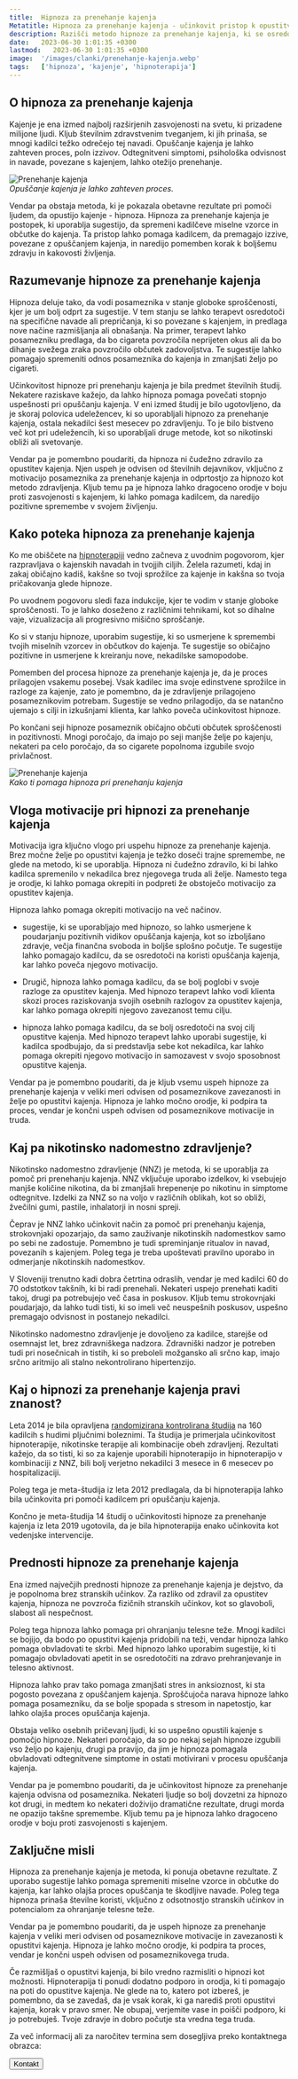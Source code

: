 ```yaml
---
title:  Hipnoza za prenehanje kajenja
Metatitle: Hipnoza za prenehanje kajenja - učinkovit pristop k opustitvi tobaka
description: Razišči metodo hipnoze za prenehanje kajenja, ki se osredotoča na prekinitev negativnih miselnih vzorcev in občutkov, povezanih s kajenjem. Odkrij, kako lahko hipnoza pomaga pri opustitvi kajenja in izboljšanju zdravja.
date:   2023-06-30 1:01:35 +0300
lastmod:   2023-06-30 1:01:35 +0300
image:  '/images/clanki/prenehanje-kajenja.webp'
tags:   ['hipnoza', 'kajenje', 'hipnoterapija']
---
```



## O hipnoza za prenehanje kajenja

Kajenje je ena izmed najbolj razširjenih zasvojenosti na svetu, ki prizadene milijone ljudi. Kljub številnim zdravstvenim tveganjem, ki jih prinaša, se mnogi kadilci težko odrečejo tej navadi. Opuščanje kajenja je lahko zahteven proces, poln izzivov. Odtegnitveni simptomi, psihološka odvisnost in navade, povezane s kajenjem, lahko otežijo prenehanje.

<div class="gallery-box">
  <div class="gallery">
    <img alt="Prenehanje kajenja" src="/images/clanki/stop-kajenje.webp">
  </div>
  <em>Opuščanje kajenja je lahko zahteven proces.</em>
</div>

Vendar pa obstaja metoda, ki je pokazala obetavne rezultate pri pomoči ljudem, da opustijo kajenje - hipnoza. Hipnoza za prenehanje kajenja je postopek, ki uporablja sugestijo, da spremeni kadilčeve miselne vzorce in občutke do kajenja. Ta pristop lahko pomaga kadilcem, da premagajo izzive, povezane z opuščanjem kajenja, in naredijo pomemben korak k boljšemu zdravju in kakovosti življenja.



## Razumevanje hipnoze za prenehanje kajenja

Hipnoza deluje tako, da vodi posameznika v stanje globoke sproščenosti, kjer je um bolj odprt za sugestije. V tem stanju se lahko terapevt osredotoči na specifične navade ali prepričanja, ki so povezane s kajenjem, in predlaga nove načine razmišljanja ali obnašanja. Na primer, terapevt lahko posamezniku predlaga, da bo cigareta povzročila neprijeten okus ali da bo dihanje svežega zraka povzročilo občutek zadovoljstva. Te sugestije lahko pomagajo spremeniti odnos posameznika do kajenja in zmanjšati željo po cigareti.

Učinkovitost hipnoze pri prenehanju kajenja je bila predmet številnih študij. Nekatere raziskave kažejo, da lahko hipnoza pomaga povečati stopnjo uspešnosti pri opuščanju kajenja. V eni izmed študij je bilo ugotovljeno, da je skoraj polovica udeležencev, ki so uporabljali hipnozo za prenehanje kajenja, ostala nekadilci šest mesecev po zdravljenju. To je bilo bistveno več kot pri udeležencih, ki so uporabljali druge metode, kot so nikotinski obliži ali svetovanje.

Vendar pa je pomembno poudariti, da hipnoza ni čudežno zdravilo za opustitev kajenja. Njen uspeh je odvisen od številnih dejavnikov, vključno z motivacijo posameznika za prenehanje kajenja in odprtostjo za hipnozo kot metodo zdravljenja. Kljub temu pa je hipnoza lahko dragoceno orodje v boju proti zasvojenosti s kajenjem, ki lahko pomaga kadilcem, da naredijo pozitivne spremembe v svojem življenju.

## Kako poteka hipnoza za prenehanje kajenja

Ko me obiščete na [hipnoterapiji](/hipnoterapija) vedno začneva z uvodnim pogovorom, kjer razpravljava o kajenskih navadah in tvojjih ciljih. Želela razumeti, kdaj in zakaj običajno kadiš, kakšne so tvoji sprožilce za kajenje in kakšna so tvoja pričakovanja glede hipnoze.

Po uvodnem pogovoru sledi faza indukcije, kjer te vodim v stanje globoke sproščenosti. To je lahko doseženo z različnimi tehnikami, kot so dihalne vaje, vizualizacija ali progresivno mišično sproščanje.

Ko si v stanju hipnoze, uporabim sugestije, ki so usmerjene k spremembi tvojih miselnih vzorcev in občutkov do kajenja. Te sugestije so običajno pozitivne in usmerjene k kreiranju nove, nekadilske samopodobe.

Pomemben del procesa hipnoze za prenehanje kajenja je, da je proces prilagojen vsakemu posebej. Vsak kadilec ima svoje edinstvene sprožilce in razloge za kajenje, zato je pomembno, da je zdravljenje prilagojeno posameznikovim potrebam. Sugestije se vedno prilagodijo, da se natančno ujemajo s cilji in izkušnjami klienta, kar lahko poveča učinkovitost hipnoze.

Po končani seji hipnoze posameznik običajno občuti občutek sproščenosti in pozitivnosti. Mnogi poročajo, da imajo po seji manjše želje po kajenju, nekateri pa celo poročajo, da so cigarete popolnoma izgubile svojo privlačnost.


<div class="gallery-box">
  <div class="gallery">
    <img alt="Prenehanje kajenja" src="/images/clanki/hipnoza-kajenje.webp">
  </div>
  <em>Kako ti pomaga hipnoza pri prenehanju kajenja</em>
</div>


## Vloga motivacije pri hipnozi za prenehanje kajenja

Motivacija igra ključno vlogo pri uspehu hipnoze za prenehanje kajenja. Brez močne želje po opustitvi kajenja je težko doseči trajne spremembe, ne glede na metodo, ki se uporablja. Hipnoza ni čudežno zdravilo, ki bi lahko kadilca spremenilo v nekadilca brez njegovega truda ali želje. Namesto tega je orodje, ki lahko pomaga okrepiti in podpreti že obstoječo motivacijo za opustitev kajenja.

Hipnoza lahko pomaga okrepiti motivacijo na več načinov. 

* sugestije, ki se uporabljajo med hipnozo, so lahko usmerjene k poudarjanju pozitivnih vidikov opuščanja kajenja, kot so izboljšano zdravje, večja finančna svoboda in boljše splošno počutje. Te sugestije lahko pomagajo kadilcu, da se osredotoči na koristi opuščanja kajenja, kar lahko poveča njegovo motivacijo.

* Drugič, hipnoza lahko pomaga kadilcu, da se bolj poglobi v svoje razloge za opustitev kajenja. Med hipnozo terapevt lahko vodi klienta skozi proces raziskovanja svojih osebnih razlogov za opustitev kajenja, kar lahko pomaga okrepiti njegovo zavezanost temu cilju.

* hipnoza lahko pomaga kadilcu, da se bolj osredotoči na svoj cilj opustitve kajenja. Med hipnozo terapevt lahko uporabi sugestije, ki kadilca spodbujajo, da si predstavlja sebe kot nekadilca, kar lahko pomaga okrepiti njegovo motivacijo in samozavest v svojo sposobnost opustitve kajenja.

Vendar pa je pomembno poudariti, da je kljub vsemu uspeh hipnoze za prenehanje kajenja v veliki meri odvisen od posameznikove zavezanosti in želje po opustitvi kajenja. Hipnoza je lahko močno orodje, ki podpira ta proces, vendar je končni uspeh odvisen od posameznikove motivacije in truda.

## Kaj pa nikotinsko nadomestno zdravljenje?

Nikotinsko nadomestno zdravljenje (NNZ) je metoda, ki se uporablja za pomoč pri prenehanju kajenja. NNZ vključuje uporabo izdelkov, ki vsebujejo manjše količine nikotina, da bi zmanjšali hrepenenje po nikotinu in simptome odtegnitve. Izdelki za NNZ so na voljo v različnih oblikah, kot so obliži, žvečilni gumi, pastile, inhalatorji in nosni spreji.

Čeprav je NNZ lahko učinkovit način za pomoč pri prenehanju kajenja, strokovnjaki opozarjajo, da samo zauživanje nikotinskih nadomestkov samo po sebi ne zadostuje. Pomembno je tudi spreminjanje ritualov in navad, povezanih s kajenjem. Poleg tega je treba upoštevati pravilno uporabo in odmerjanje nikotinskih nadomestkov.

V Sloveniji trenutno kadi dobra četrtina odraslih, vendar je med kadilci 60 do 70 odstotkov takšnih, ki bi radi prenehali. Nekateri uspejo prenehati kaditi takoj, drugi pa potrebujejo več časa in poskusov. Kljub temu strokovnjaki poudarjajo, da lahko tudi tisti, ki so imeli več neuspešnih poskusov, uspešno premagajo odvisnost in postanejo nekadilci.

Nikotinsko nadomestno zdravljenje je dovoljeno za kadilce, starejše od osemnajst let, brez zdravniškega nadzora. Zdravniški nadzor je potreben tudi pri nosečnicah in tistih, ki so preboleli možgansko ali srčno kap, imajo srčno aritmijo ali stalno nekontrolirano hipertenzijo.

## Kaj o hipnozi za prenehanje kajenja pravi znanost?

Leta 2014 je bila opravljena [randomizirana kontrolirana študija](https://www.sciencedirect.com/science/article/abs/pii/S0965229913002100) na 160 kadilcih s hudimi pljučnimi boleznimi. Ta študija je primerjala učinkovitost hipnoterapije, nikotinske terapije ali kombinacije obeh zdravljenj. Rezultati kažejo, da so tisti, ki so za kajenje uporabili hipnoterapijo in hipnoterapijo v kombinaciji z NNZ, bili bolj verjetno nekadilci 3 mesece in 6 mesecev po hospitalizaciji. 

Poleg tega je meta-študija iz leta 2012 predlagala, da bi hipnoterapija lahko bila učinkovita pri pomoči kadilcem pri opuščanju kajenja. 

Končno je meta-študija 14 študij o učinkovitosti hipnoze za prenehanje kajenja iz leta 2019 ugotovila, da je bila hipnoterapija enako učinkovita kot vedenjske intervencije.

## Prednosti hipnoze za prenehanje kajenja

Ena izmed največjih prednosti hipnoze za prenehanje kajenja je dejstvo, da je popolnoma brez stranskih učinkov. Za razliko od zdravil za opustitev kajenja, hipnoza ne povzroča fizičnih stranskih učinkov, kot so glavoboli, slabost ali nespečnost.

Poleg tega hipnoza lahko pomaga pri ohranjanju telesne teže. Mnogi kadilci se bojijo, da bodo po opustitvi kajenja pridobili na teži, vendar hipnoza lahko pomaga obvladovati te skrbi. Med hipnozo lahko uporabim sugestije, ki ti pomagajo obvladovati apetit in se osredotočiti na zdravo prehranjevanje in telesno aktivnost.

Hipnoza lahko prav tako pomaga zmanjšati stres in anksioznost, ki sta pogosto povezana z opuščanjem kajenja. Sproščujoča narava hipnoze lahko pomaga posamezniku, da se bolje spopada s stresom in napetostjo, kar lahko olajša proces opuščanja kajenja.

Obstaja veliko osebnih pričevanj ljudi, ki so uspešno opustili kajenje s pomočjo hipnoze. Nekateri poročajo, da so po nekaj sejah hipnoze izgubili vso željo po kajenju, drugi pa pravijo, da jim je hipnoza pomagala obvladovati odtegnitvene simptome in ostati motivirani v procesu opuščanja kajenja.

Vendar pa je pomembno poudariti, da je učinkovitost hipnoze za prenehanje kajenja odvisna od posameznika. Nekateri ljudje so bolj dovzetni za hipnozo kot drugi, in medtem ko nekateri doživijo dramatične rezultate, drugi morda ne opazijo takšne spremembe. Kljub temu pa je hipnoza lahko dragoceno orodje v boju proti zasvojenosti s kajenjem.


## Zaključne misli

Hipnoza za prenehanje kajenja je metoda, ki ponuja obetavne rezultate. Z uporabo sugestije lahko pomaga spremeniti miselne vzorce in občutke do kajenja, kar lahko olajša proces opuščanja te škodljive navade. Poleg tega hipnoza prinaša številne koristi, vključno z odsotnostjo stranskih učinkov in potencialom za ohranjanje telesne teže.

Vendar pa je pomembno poudariti, da je uspeh hipnoze za prenehanje kajenja v veliki meri odvisen od posameznikove motivacije in zavezanosti k opustitvi kajenja. Hipnoza je lahko močno orodje, ki podpira ta proces, vendar je končni uspeh odvisen od posameznikovega truda.

Če razmišljaš o opustitvi kajenja, bi bilo vredno razmisliti o hipnozi kot možnosti. Hipnoterapija ti ponudi dodatno podporo in orodja, ki ti pomagajo na poti do opustitve kajenja. Ne glede na to, katero pot izbereš, je pomembno, da se zavedaš, da je vsak korak, ki ga narediš proti opustitvi kajenja, korak v pravo smer. Ne obupaj, verjemite vase in poišči podporo, ki jo potrebuješ. Tvoje zdravje in dobro počutje sta vredna tega truda.

Za več informacij ali za naročitev termina sem dosegljiva preko kontaktnega obrazca:

<div class="article_button">
    <form class="form" action="https://lead-capture-95fa3f.zapier.app/" method="GET" target="_blank">
        <button class="button button--middle" type="submit">Kontakt <i class="ion ion-ios-paper-plane"></i></button>
    </form>
</div>